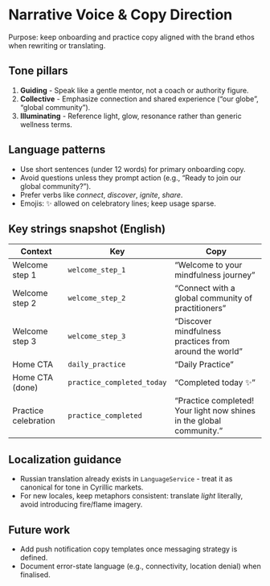 # Narrative Voice & Copy Direction

Purpose: keep onboarding and practice copy aligned with the brand ethos when rewriting or translating.

## Tone pillars

1. **Guiding** - Speak like a gentle mentor, not a coach or authority figure.
2. **Collective** - Emphasize connection and shared experience (“our globe”, “global community”).
3. **Illuminating** - Reference light, glow, resonance rather than generic wellness terms.

## Language patterns

- Use short sentences (under 12 words) for primary onboarding copy.
- Avoid questions unless they prompt action (e.g., “Ready to join our global community?”).
- Prefer verbs like *connect*, *discover*, *ignite*, *share*.
- Emojis: ✨ allowed on celebratory lines; keep usage sparse.

## Key strings snapshot (English)

| Context | Key | Copy |
| --- | --- | --- |
| Welcome step 1 | `welcome_step_1` | “Welcome to your mindfulness journey” |
| Welcome step 2 | `welcome_step_2` | “Connect with a global community of practitioners” |
| Welcome step 3 | `welcome_step_3` | “Discover mindfulness practices from around the world” |
| Home CTA | `daily_practice` | “Daily Practice” |
| Home CTA (done) | `practice_completed_today` | “Completed today ✨” |
| Practice celebration | `practice_completed` | “Practice completed! Your light now shines in the global community.” |

## Localization guidance

- Russian translation already exists in `LanguageService` - treat it as canonical for tone in Cyrillic markets.
- For new locales, keep metaphors consistent: translate *light* literally, avoid introducing fire/flame imagery.

## Future work

- Add push notification copy templates once messaging strategy is defined.
- Document error-state language (e.g., connectivity, location denial) when finalised.
